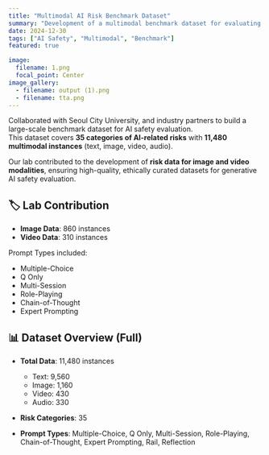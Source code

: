 ```yaml
---
title: "Multimodal AI Risk Benchmark Dataset"
summary: "Development of a multimodal benchmark dataset for evaluating safety risks in generative AI outputs."
date: 2024-12-30
tags: ["AI Safety", "Multimodal", "Benchmark"]
featured: true

image:
  filename: 1.png
  focal_point: Center
image_gallery:
  - filename: output (1).png
  - filename: tta.png
---
```


Collaborated with Seoul City University, and industry partners to build a large-scale benchmark dataset for AI safety evaluation.  
This dataset covers **35 categories of AI-related risks** with **11,480 multimodal instances** (text, image, video, audio).  

Our lab contributed to the development of **risk data for image and video modalities**, ensuring high-quality, ethically curated datasets for generative AI safety evaluation.

## 🏷️ Lab Contribution

- **Image Data**: 860 instances  
- **Video Data**: 310 instances  

Prompt Types included:  
- Multiple-Choice  
- Q Only  
- Multi-Session  
- Role-Playing  
- Chain-of-Thought  
- Expert Prompting  

## 📊 Dataset Overview (Full)

- **Total Data**: 11,480 instances  
  - Text: 9,560  
  - Image: 1,160  
  - Video: 430  
  - Audio: 330  

- **Risk Categories**: 35  
- **Prompt Types**: Multiple-Choice, Q Only, Multi-Session, Role-Playing, Chain-of-Thought, Expert Prompting, Rail, Reflection